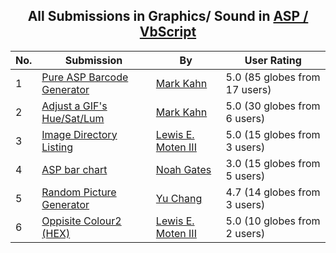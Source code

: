 ﻿<div align="center">

## All Submissions in Graphics/ Sound in [ASP / VbScript](../ByWorld/asp-vbscript.md)

</div>

No.  | Submission | By   | User Rating
---- | ---------- | ---- | -----------
1 | [Pure ASP Barcode Generator<br />](https://github.com/Planet-Source-Code/mark-kahn-pure-asp-barcode-generator__4-8383) | [Mark Kahn](../ByAuthor/mark-kahn.md) | 5.0 (85 globes from 17 users)
2 | [Adjust a GIF's Hue/Sat/Lum<br />](https://github.com/Planet-Source-Code/mark-kahn-adjust-a-gif-s-hue-sat-lum__4-8626) | [Mark Kahn](../ByAuthor/mark-kahn.md) | 5.0 (30 globes from 6 users)
3 | [Image Directory Listing<br />](https://github.com/Planet-Source-Code/lewis-e-moten-iii-image-directory-listing__4-7522) | [Lewis E\. Moten III](../ByAuthor/lewis-e-moten-iii.md) | 5.0 (15 globes from 3 users)
4 | [ASP bar chart<br />](https://github.com/Planet-Source-Code/noah-gates-asp-bar-chart__4-1730) | [Noah Gates](../ByAuthor/noah-gates.md) | 3.0 (15 globes from 5 users)
5 | [Random Picture Generator<br />](https://github.com/Planet-Source-Code/yu-chang-random-picture-generator__4-6403) | [Yu Chang](../ByAuthor/yu-chang.md) | 4.7 (14 globes from 3 users)
6 | [Oppisite Colour2 \(HEX\)<br />](https://github.com/Planet-Source-Code/lewis-e-moten-iii-oppisite-colour2-hex__4-7356) | [Lewis E\. Moten III](../ByAuthor/lewis-e-moten-iii.md) | 5.0 (10 globes from 2 users)
